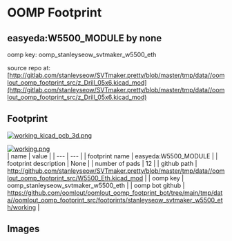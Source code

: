 # OOMP Footprint  
## easyeda:W5500_MODULE  by none  
  
oomp key: oomp_stanleyseow_svtmaker_w5500_eth  
  
source repo at: [http://gitlab.com/stanleyseow/SVTmaker.pretty/blob/master/tmp/data//oomlout_oomp_footprint_src/z_Drill_05x6.kicad_mod](http://gitlab.com/stanleyseow/SVTmaker.pretty/blob/master/tmp/data//oomlout_oomp_footprint_src/z_Drill_05x6.kicad_mod)  
## Footprint  
  
[![working_kicad_pcb_3d.png](working_kicad_pcb_3d_600.png)](working_kicad_pcb_3d.png)  
  
[![working.png](working_600.png)](working.png)  
| name | value | 
| --- | --- | 
| footprint name | easyeda:W5500_MODULE | 
| footprint description | None | 
| number of pads | 12 | 
| github path | http://github.com/stanleyseow/SVTmaker.pretty/blob/master/tmp/data//oomlout_oomp_footprint_src/W5500_Eth.kicad_mod | 
| oomp key | oomp_stanleyseow_svtmaker_w5500_eth | 
| oomp bot github | https://github.com/oomlout/oomlout_oomp_footprint_bot/tree/main/tmp/data//oomlout_oomp_footprint_src/footprints/stanleyseow_svtmaker_w5500_eth/working | 
## Images  
